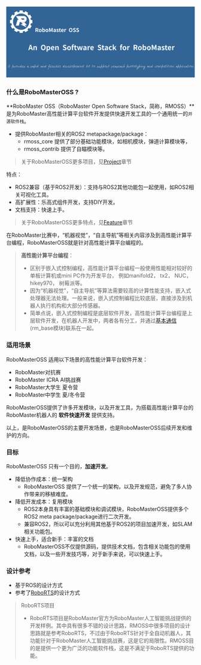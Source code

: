 

![](../rmoss_bg.png ":no-zoom")

### 什么是RoboMasterOSS ?

**RoboMaster OSS（RoboMaster Open Software Stack，简称，RMOSS）**是为RoboMaster高性能计算平台软件开发提供快速开发工具的一个通用统一的`开源软件栈`。

* 提供RoboMaster相关的ROS2 metapackage/package：
  * rmoss_core 提供了部分基础功能模块，如相机模块，弹道计算模块等，
  * rmoss_contrib 提供了自瞄模块等。

> 关于RoboMasterOSS更多项目，见[Project](Get_Started/project)章节


特点：

- ROS2兼容（基于ROS2开发）：支持与ROS2其他功能包一起使用，如ROS2相关可视化工具。
- 高扩展性：乐高式组件开发，支持DIY开发。
- 文档支持：快速上手。

>  关于RoboMasterOSS更多特点，见[Feature](Get_Started/feature)章节



在RoboMaster比赛中，“机器视觉”，“自主导航”等相关内容涉及到高性能计算平台编程，RoboMasterOSS就是针对高性能计算平台编程的。

>  **高性能计算平台编程**：
>
> - 区别于嵌入式控制编程，高性能计算平台编程一般使用性能相对较好的单板计算机或mini PC作为开发平台， 例如manifold2， tx2， NUC， hikey970， 树莓派等。
> - 因为“机器视觉”，“自主导航”等算法需要较高的计算性能支持，嵌入式处理器无法处理。一般来说，嵌入式控制编程比较底层，直接涉及到机器人执行机构和大部分传感器。
> - 简单点说，嵌入式控制编程是底层软件开发，高性能计算平台编程是上层软件开发，在机器人开发中，两者各有分工，并通过[基本通信](Tutorials/beginner_rm_base.md) (rm_base模块)联系在一起。
>

### 适用场景

RoboMasterOSS 适用以下场景的高性能计算平台软件开发：

* RoboMaster对抗赛
* RoboMaster ICRA AI挑战赛
* RoboMaster大学生 夏令营
* RoboMaster中学生 夏/冬令营

RoboMasterOSS提供了许多开发模块，以及开发工具，为搭载高性能计算平台的RoboMaster机器人的 **软件快速开发** 提供支持。

以上，是RoboMasterOSS的主要开发场景，也是RoboMasterOSS后续开发和维护的方向。

### 目标

RoboMasterOSS 只有一个目的，**加速开发**。

* 降低协作成本：统一架构
  * RoboMasterOSS 提供了一个统一的架构，以及开发规范，避免了多人协作带来的移植难度。
* 降低开发成本：复用模块
  * ROS2本身具有丰富的基础模块和调试模块，RoboMasterOSS提供多个ROS2 meta package/package进行二次开发。
  * 兼容ROS2，所以可以充分利用其他基于ROS2的项目加速开发，如SLAM相关功能包。
* 快速上手，适合新手：丰富的文档
  * RoboMasterOSS不仅提供源码，提供技术文档，包含相关功能包的使用文档，以及一些开发技巧等，对于新手来说，可以快速上手。

### 设计参考

* 基于ROS的设计方式
* 参考了[RoboRTS][4]的设计方式

> RoboRTS项目
>
> * RoboRTS项目是RoboMaster官方为RoboMaster人工智能挑战提供的开发样例。其中具有很多不错的设计思路，RMOSS中很多项目的设计思路就是参考RoboRTS，不过由于RoboRTS针对于全自动机器人，其功能针对于RoboMaster人工智能挑战赛，这是它的局限性。RMOSS目的是提供一个更为广泛的功能软件栈，这是不满足于RoboRTS提供的功能。

<br>



[2]: https://www.robomaster.com
[4]: https://github.com/RoboMaster/RoboRTS
